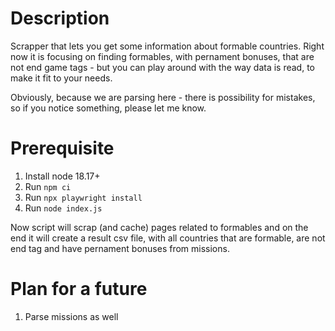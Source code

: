 # Description

Scrapper that lets you get some information about formable countries. Right now it is focusing on finding formables, with pernament bonuses, that are not end game tags - but you can play around with the way data is read, to make it fit to your needs.

Obviously, because we are parsing here - there is possibility for mistakes, so if you notice something, please let me know.

# Prerequisite

1. Install node 18.17+
2. Run `npm ci`
3. Run `npx playwright install`
4. Run `node index.js`

Now script will scrap (and cache) pages related to formables and on the end it will create a result csv file, with all countries that are formable, are not end tag and have pernament bonuses from missions.

# Plan for a future

1. Parse missions as well

